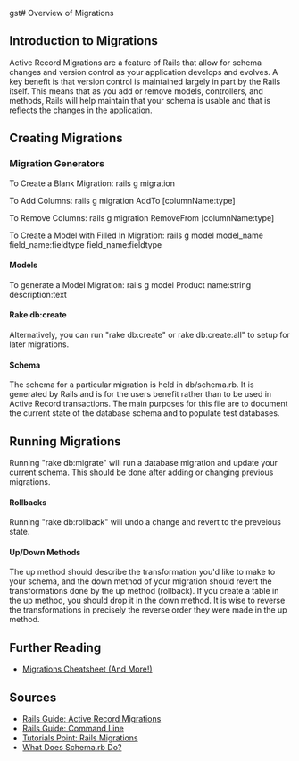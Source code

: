 gst# Overview of Migrations

## Introduction to Migrations
Active Record Migrations are a feature of Rails that allow for schema changes and version control as your application develops and evolves.
A key benefit is that version control is maintained largely in part by the Rails itself.
This means that as you add or remove models, controllers, and methods, Rails will help maintain that your schema is usable and that is reflects the changes in the application.

## Creating Migrations
### Migration Generators

To Create a Blank Migration: rails g migration <name>

To Add Columns: rails g migration Add<Anything>To<TableName> [columnName:type]

To Remove Columns: rails g migration Remove<Anything>From<TableName> [columnName:type]

To Create a Model with Filled In Migration: rails g model model_name field_name:fieldtype field_name:fieldtype

#### Models
To generate a Model Migration: rails g model Product name:string description:text

#### Rake db:create
Alternatively, you can run "rake db:create" or rake db:create:all" to setup for later migrations.

#### Schema
The schema for a particular migration is held in db/schema.rb. It is generated by Rails and is for the users benefit rather than to be used in Active Record transactions.
The main purposes for this file are to document the current state of the database schema and to populate test databases.

## Running Migrations
Running "rake db:migrate" will run a database migration and update your current schema. This should be done after adding or changing previous migrations.

#### Rollbacks
Running "rake db:rollback" will undo a change and revert to the preveious state.

#### Up/Down Methods
The up method should describe the transformation you'd like to make to your schema, and the down method of your migration should revert the transformations done by the up method (rollback).
If you create a table in the up method, you should drop it in the down method. It is wise to reverse the transformations in precisely the reverse order they were made in the up method.

## Further Reading

* [Migrations Cheatsheet (And More!)](http://courseware.codeschool.com/rails_for_zombies_2_cheatsheets.pdf)

## Sources

* [Rails Guide: Active Record Migrations](http://guides.rubyonrails.org/migrations.html)
* [Rails Guide: Command Line](http://guides.rubyonrails.org/command_line.html#db)
* [Tutorials Point: Rails Migrations](http://www.tutorialspoint.com/ruby-on-rails/rails-migrations.htm)
* [What Does Schema.rb Do?](http://stackoverflow.com/questions/9884429/rails-what-does-schema-rb-do)
